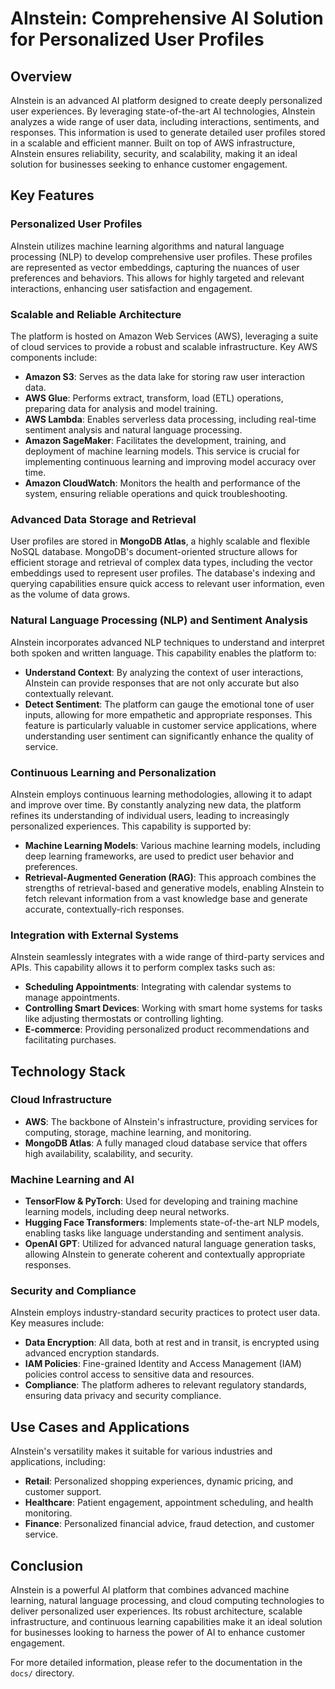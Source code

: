 # AInstein: Comprehensive AI Solution for Personalized User Profiles

## Overview
AInstein is an advanced AI platform designed to create deeply personalized user experiences. By leveraging state-of-the-art AI technologies, AInstein analyzes a wide range of user data, including interactions, sentiments, and responses. This information is used to generate detailed user profiles stored in a scalable and efficient manner. Built on top of AWS infrastructure, AInstein ensures reliability, security, and scalability, making it an ideal solution for businesses seeking to enhance customer engagement.

## Key Features

### Personalized User Profiles
AInstein utilizes machine learning algorithms and natural language processing (NLP) to develop comprehensive user profiles. These profiles are represented as vector embeddings, capturing the nuances of user preferences and behaviors. This allows for highly targeted and relevant interactions, enhancing user satisfaction and engagement.

### Scalable and Reliable Architecture
The platform is hosted on Amazon Web Services (AWS), leveraging a suite of cloud services to provide a robust and scalable infrastructure. Key AWS components include:
- **Amazon S3**: Serves as the data lake for storing raw user interaction data.
- **AWS Glue**: Performs extract, transform, load (ETL) operations, preparing data for analysis and model training.
- **AWS Lambda**: Enables serverless data processing, including real-time sentiment analysis and natural language processing.
- **Amazon SageMaker**: Facilitates the development, training, and deployment of machine learning models. This service is crucial for implementing continuous learning and improving model accuracy over time.
- **Amazon CloudWatch**: Monitors the health and performance of the system, ensuring reliable operations and quick troubleshooting.

### Advanced Data Storage and Retrieval
User profiles are stored in **MongoDB Atlas**, a highly scalable and flexible NoSQL database. MongoDB's document-oriented structure allows for efficient storage and retrieval of complex data types, including the vector embeddings used to represent user profiles. The database's indexing and querying capabilities ensure quick access to relevant user information, even as the volume of data grows.

### Natural Language Processing (NLP) and Sentiment Analysis
AInstein incorporates advanced NLP techniques to understand and interpret both spoken and written language. This capability enables the platform to:
- **Understand Context**: By analyzing the context of user interactions, AInstein can provide responses that are not only accurate but also contextually relevant.
- **Detect Sentiment**: The platform can gauge the emotional tone of user inputs, allowing for more empathetic and appropriate responses. This feature is particularly valuable in customer service applications, where understanding user sentiment can significantly enhance the quality of service.

### Continuous Learning and Personalization
AInstein employs continuous learning methodologies, allowing it to adapt and improve over time. By constantly analyzing new data, the platform refines its understanding of individual users, leading to increasingly personalized experiences. This capability is supported by:
- **Machine Learning Models**: Various machine learning models, including deep learning frameworks, are used to predict user behavior and preferences.
- **Retrieval-Augmented Generation (RAG)**: This approach combines the strengths of retrieval-based and generative models, enabling AInstein to fetch relevant information from a vast knowledge base and generate accurate, contextually-rich responses.

### Integration with External Systems
AInstein seamlessly integrates with a wide range of third-party services and APIs. This capability allows it to perform complex tasks such as:
- **Scheduling Appointments**: Integrating with calendar systems to manage appointments.
- **Controlling Smart Devices**: Working with smart home systems for tasks like adjusting thermostats or controlling lighting.
- **E-commerce**: Providing personalized product recommendations and facilitating purchases.

## Technology Stack

### Cloud Infrastructure
- **AWS**: The backbone of AInstein's infrastructure, providing services for computing, storage, machine learning, and monitoring.
- **MongoDB Atlas**: A fully managed cloud database service that offers high availability, scalability, and security.

### Machine Learning and AI
- **TensorFlow & PyTorch**: Used for developing and training machine learning models, including deep neural networks.
- **Hugging Face Transformers**: Implements state-of-the-art NLP models, enabling tasks like language understanding and sentiment analysis.
- **OpenAI GPT**: Utilized for advanced natural language generation tasks, allowing AInstein to generate coherent and contextually appropriate responses.

### Security and Compliance
AInstein employs industry-standard security practices to protect user data. Key measures include:
- **Data Encryption**: All data, both at rest and in transit, is encrypted using advanced encryption standards.
- **IAM Policies**: Fine-grained Identity and Access Management (IAM) policies control access to sensitive data and resources.
- **Compliance**: The platform adheres to relevant regulatory standards, ensuring data privacy and security compliance.

## Use Cases and Applications
AInstein's versatility makes it suitable for various industries and applications, including:
- **Retail**: Personalized shopping experiences, dynamic pricing, and customer support.
- **Healthcare**: Patient engagement, appointment scheduling, and health monitoring.
- **Finance**: Personalized financial advice, fraud detection, and customer service.

## Conclusion
AInstein is a powerful AI platform that combines advanced machine learning, natural language processing, and cloud computing technologies to deliver personalized user experiences. Its robust architecture, scalable infrastructure, and continuous learning capabilities make it an ideal solution for businesses looking to harness the power of AI to enhance customer engagement.

For more detailed information, please refer to the documentation in the `docs/` directory.
